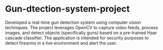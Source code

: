 # Gun-dtection-system-project
 Developed a real-time gun detection system using computer vision techniques. The project leverages OpenCV to capture video feeds, process images, and detect objects (specifically guns) based on a pre-trained Haar cascade classifier. The application is intended for security purposes to detect firearms in a live environment and alert the user.
